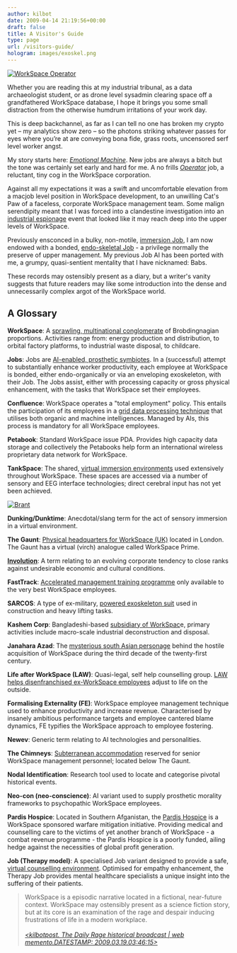 ```yaml
---
author: kilbot
date: 2009-04-14 21:19:56+00:00
draft: false
title: A Visitor's Guide
type: page
url: /visitors-guide/
hologram: images/exoskel.png
---
```


<!-- {{<hologram/img src="images/exoskel.png">}} -->
<!-- {{<hologram/img src="images/blaster.png">}} -->

[![WorkSpace Operator](/wp-content/uploads/2009/05/workspace05wht_alt-255x300.jpg)
](https://www.webarchive.org.uk/en/ukwa/search?text=http%3A%2F%2Fwww.kilbot.co.uk%2Fwp-content%2Fuploads%2F2009%2F05%2Fworkspace05wht_alt-255x300.jpg&search_location=full_text&reset_filters=false&content_type=Web+Page)

Whether you are reading this at my industrial tribunal, as a data archaeologist student, or as drone level sysadmin clearing space off a grandfathered WorkSpace database, I hope it brings you some small distraction from the otherwise humdrum irritations of your work day.

This is deep backchannel, as far as I can tell no one has broken my crypto yet – my analytics show zero – so the photons striking whatever passes for eyes where you’re at are conveying bona fide, grass roots, uncensored serf level worker angst. 

My story starts here: _[Emotional Machine](/2008/03/06/emotional-machine/)_. New jobs are always a bitch but the tone was certainly set early and hard for me. A no frills _[Operator](/2008/04/09/bullet-point-time/)_ job, a reluctant, tiny cog in the WorkSpace corporation.

Against all my expectations it was a swift and uncomfortable elevation from a macjob level position in WorkSpace development, to an unwilling Cat's Paw of a faceless, corporate WorkSpace management team. Some malign serendipity meant that I was forced into a clandestine investigation into an [industrial espionage](/2008/04/17/quizling/) event that looked like it may reach deep into the upper levels of WorkSpace.

Previously ensconced in a bulky, non-motile, [immersion Job](/2008/03/09/job/), I am now endowed with a bonded, [endo-skeletal Job](/2008/04/23/the-defiant-one/) - a privilege normally the preserve of upper management. My previous Job AI has been ported with me, a grumpy, quasi-sentient mentality that I have nicknamed: Babs.

These records may ostensibly present as a diary, but a writer's vanity suggests that future readers may like some introduction into the dense and unnecessarily complex argot of the WorkSpace world.

## A Glossary

**WorkSpace**: A [sprawling, multinational conglomerate](/2008/10/21/what-its-like-not-to-believe/) of Brobdingnagian proportions. Activities range from: energy production and distribution, to orbital factory platforms, to industrial waste disposal, to childcare. 

**Jobs**: Jobs are [AI-enabled, prosthetic symbiotes](/2008/03/09/job/). In a (successful) attempt to substantially enhance worker productivity, each employee at WorkSpace is bonded, either endo-organically or via an enveloping exoskeleton, with their Job. The Jobs assist, either with processing capacity or gross physical enhancement, with the tasks that WorkSpace set their employees.

**Confluence**: WorkSpace operates a "total employment" policy. This entails the participation of its employees in a [grid data processing technique](/2008/03/19/gives-god-head/) that utilises both organic and machine intelligences. Managed by AIs, this process is mandatory for all WorkSpace employees.

**Petabook**: Standard WorkSpace issue PDA. Provides high capacity data storage and collectively the Petabooks help form an international wireless proprietary data network for WorkSpace. 

**TankSpace**: The shared, [virtual immersion environments](/2008/04/09/bullet-point-time/) used extensively throughout WorkSpace. These spaces are accessed via a number of sensory and EEG interface technologies; direct cerebral input has not yet been achieved.

[![Brant](/wp-content/uploads/2009/07/brant_031-209x300.jpg)
](https://www.webarchive.org.uk/en/ukwa/search?view_filter=va&content_type=Web+Page&from_date=&to_date=&modal_filter_domains_vals=&modal_filter_suffix_vals=&modal_filter_documenttypes_vals=&modal_filter_collections_vals=&filter_source=1&filter_array_x=&filter_array_x_item=&search_location=full_text&text=http%3A%2F%2Fwww.kilbot.co.uk%2Fwp-content%2Fuploads%2F2009%2F07%2Fbrant_031-209x300.jpg&view_sort=relevant&view_count=50)

**Dunking/Dunktime**: Anecdotal/slang term for the act of sensory immersion in a virtual environment.

**The Gaunt**: [Physical headquarters for WorkSpace (UK)](/2008/04/23/the-defiant-one/) located in London. The Gaunt has a virtual (virch) analogue called WorkSpace Prime. 

**[Involution](/2008/07/08/dead-peasants-society/)**: A term relating to an evolving corporate tendency to close ranks against undesirable economic and cultural conditions.

**FastTrack**: [Accelerated management training programme](/2008/06/01/moral-hazard/) only available to the very best WorkSpace employees. 

**SARCOS**: A type of ex-military, [powered exoskeleton suit](/2008/04/26/sisyphus-rising/) used in construction and heavy lifting tasks. 

**Kashem Corp**: Bangladeshi-based [subsidiary of WorkSpac](/2008/04/27/noman/)e, primary activities include macro-scale industrial deconstruction and disposal. 

**Janahara Azad**: The [mysterious south Asian personage](/2008/05/01/motherless-child/) behind the hostile acquisition of WorkSpace during the third decade of the twenty-first century. 

**Life after WorkSpace (LAW)**: Quasi-legal, self help counselling group. [LAW helps disenfranchised ex-WorkSpace employees](/2008/05/25/acclimation/) adjust to life on the outside.

**Formalising Externality (FE)**: WorkSpace employee management technique used to enhance productivity and increase revenue. Characterised by insanely ambitious performance targets and employee cantered blame dynamics, FE typifies the WorkSpace approach to employee fostering. 

**Newev**: Generic term relating to AI technologies and personalities. 

**The Chimneys**: [Subterranean accommodation](/2008/07/31/bullpup/) reserved for senior WorkSpace management personnel; located below The Gaunt. 

**Nodal Identification**: Research tool used to locate and categorise pivotal historical events.

**Neo-con (neo-conscience)**: AI variant used to supply prosthetic morality frameworks to psychopathic WorkSpace employees.

**Pardis Hospice**: Located in Southern Afganistan, the [Pardis Hospice](/2009/02/10/out-patient/) is a WorkSpace sponsored warfare mitigation initiative. Providing medical and counselling care to the victims of yet another branch of WorkSpace - a combat revenue programme - the Pardis Hospice is a poorly funded, ailing hedge against the necessities of global profit generation.

**Job (Therapy model)**: A specialised Job variant designed to provide a safe, [virtual counselling environment](/2009/03/08/ratchet/). Optimised for empathy enhancement, the Therapy Job provides mental healthcare specialists a unique insight into the suffering of their patients.

> WorkSpace is a episodic narrative located in a fictional, near-future context. WorkSpace may ostensibly present as a science fiction story, but at its core is an examination of the rage and despair inducing frustrations of life in a modern workplace.\
\
[_<kilbotpost. The Daily Rage historical broadcast | web memento.DATESTAMP: 2009.03.19.03:46:15>_](https://web.archive.org/web/20090319034615/http://www.kilbot.co.uk/)
